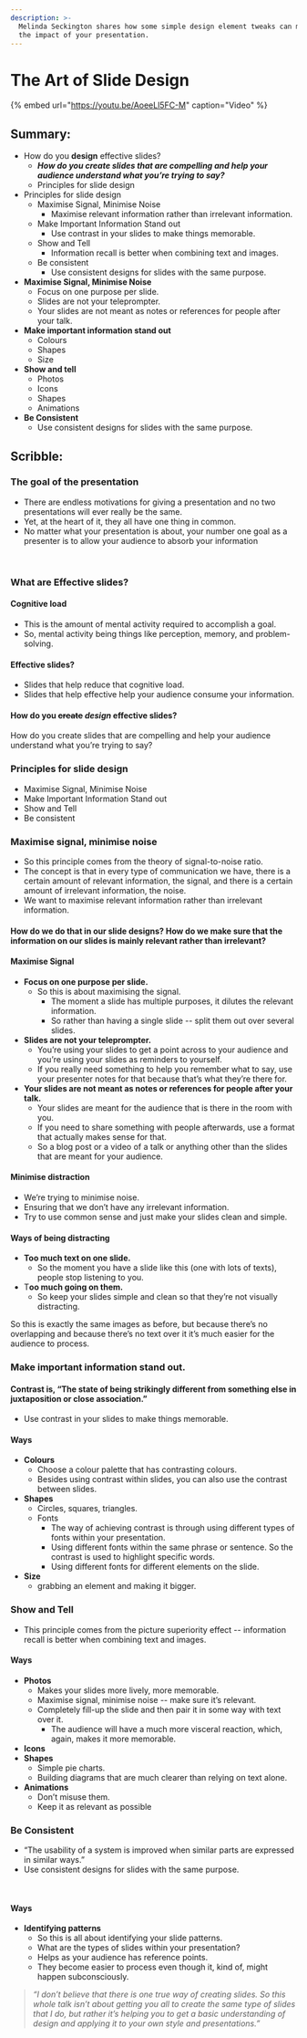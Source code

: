 ```yaml
---
description: >-
  Melinda Seckington shares how some simple design element tweaks can magnify
  the impact of your presentation.
---
```


# The Art of Slide Design

{% embed url="https://youtu.be/AoeeLl5FC-M" caption="Video" %}

## Summary:

* How do you **design** effective slides? 
  * _**How do you create slides that are compelling and help your audience understand what you’re trying to say?**_
  * Principles for slide design  
* Principles for slide design
  * Maximise Signal, Minimise Noise
    * Maximise relevant information rather than irrelevant information.
  * Make Important Information Stand out
    * Use contrast in your slides to make things memorable. 
  * Show and Tell
    * Information recall is better when combining text and images. 
  * Be consistent
    * Use consistent designs for slides with the same purpose.  
* **Maximise Signal, Minimise Noise**
  * Focus on one purpose per slide. 
  * Slides are not your teleprompter. 
  * Your slides are not meant as notes or references for people after your talk. 
* **Make important information stand out**
  * Colours
  * Shapes
  * Size 
* **Show and tell**
  * Photos
  * Icons
  * Shapes
  * Animations
* **Be Consistent**
  * Use consistent designs for slides with the same purpose.

## Scribble:

### The goal of the presentation

* There are endless motivations for giving a presentation and no two presentations will ever really be the same. 
* Yet, at the heart of it, they all have one thing in common.
* No matter what your presentation is about, your number one goal as a presenter is to allow your audience to absorb your information

‌

### What are Effective slides?

#### ‌Cognitive load

* This is the amount of mental activity required to accomplish a goal. 
* So, mental activity being things like perception, memory, and problem-solving.

#### Effective slides?

* Slides that help reduce that cognitive load.
* Slides that help effective help your audience consume your information.

#### 

#### How do you ~~create~~ _design_ effective slides? 

How do you create slides that are compelling and help your audience understand what you’re trying to say?  


### Principles for slide design

* Maximise Signal, Minimise Noise
* Make Important Information Stand out
* Show and Tell
* Be consistent

### Maximise signal, minimise noise

* So this principle comes from the theory of signal-to-noise ratio. 
* The concept is that in every type of communication we have, there is a certain amount of relevant information, the signal, and there is a certain amount of irrelevant information, the noise.
* We want to maximise relevant information rather than irrelevant information.

#### How do we do that in our slide designs? How do we make sure that the information on our slides is mainly relevant rather than irrelevant? 

#### Maximise Signal

* **Focus on one purpose per slide.** 
  * So this is about maximising the signal.
    * The moment a slide has multiple purposes, it dilutes the relevant information. 
    * So rather than having a single slide -- split them out over several slides.  
* **Slides are not your teleprompter.** 
  * You’re using your slides to get a point across to your audience and you’re using your slides as reminders to yourself. 
  * If you really need something to help you remember what to say, use your presenter notes for that because that’s what they’re there for. 
* **Your slides are not meant as notes or references for people after your talk.** 
  * Your slides are meant for the audience that is there in the room with you. 
  * If you need to share something with people afterwards, use a format that actually makes sense for that. 
  * So a blog post or a video of a talk or anything other than the slides that are meant for your audience.

#### Minimise distraction

* We’re trying to minimise noise. 
* Ensuring that we don’t have any irrelevant information. 
* Try to use common sense and just make your slides clean and simple.

####  Ways of being distracting

* **Too much text on one slide.** 
  * So the moment you have a slide like this \(one with lots of texts\), people stop listening to you.‌
* T**oo much going on them.** 
  * So keep your slides simple and clean so that they’re not visually distracting.

So this is exactly the same images as before, but because there’s no overlapping and because there’s no text over it it’s much easier for the audience to process.



### Make important information stand out. 

#### Contrast is, “The state of being strikingly different from something else in juxtaposition or close association.”

* Use contrast in your slides to make things memorable. 

#### Ways 

* **Colours**
  * Choose a colour palette that has contrasting colours.
  * Besides using contrast within slides, you can also use the contrast between slides. 
* **Shapes**
  * Circles, squares, triangles. 
  * Fonts 
    * The way of achieving contrast is through using different types of fonts within your presentation. ‌
    * Using different fonts within the same phrase or sentence. So the contrast is used to highlight specific words.
    * Using different fonts for different elements on the slide. 
* **Size** 
  * grabbing an element and making it bigger. ‌

###  Show and Tell

* This principle comes from the picture superiority effect -- information recall is better when combining text and images. 

#### Ways 

* **Photos**
  * Makes your slides more lively, more memorable.
  * Maximise signal, minimise noise -- make sure it’s relevant. 
  * Completely fill-up the slide and then pair it in some way with text over it.
    * The audience will have a much more visceral reaction, which, again, makes it more memorable.
* **Icons**‌
* **Shapes**
  * Simple pie charts.
  * Building diagrams that are much clearer than relying on text alone.
* **Animations** 
  * Don’t misuse them. 
  * Keep it as relevant as possible

### Be Consistent

* “The usability of a system is improved when similar parts are expressed in similar ways.” 
* Use consistent designs for slides with the same purpose.

‌

#### Ways

* **Identifying patterns**
  * So this is all about identifying your slide patterns. 
  * What are the types of slides within your presentation? ‌
  * Helps as your audience has reference points. 
  * They become easier to process even though it, kind of, might happen subconsciously. ‌

> _“I don’t believe that there is one true way of creating slides. So this whole talk isn’t about getting you all to create the same type of slides that I do, but rather it’s helping you to get a basic understanding of design and applying it to your own style and presentations.”_

  
  


[  
](https://youtu.be/AoeeLl5FC-M
)

